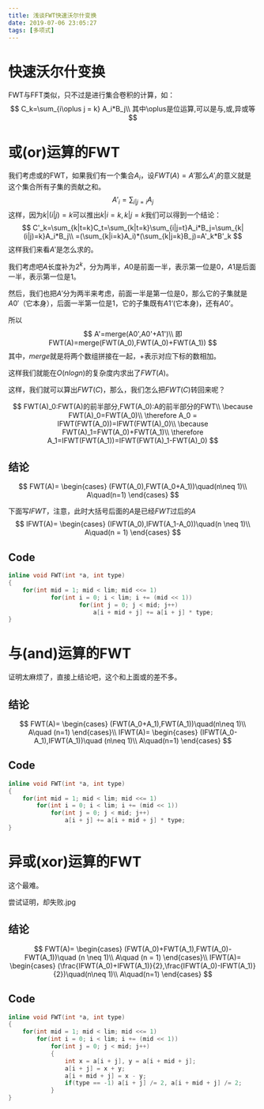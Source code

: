 ```yaml
---
title: 浅谈FWT快速沃尔什变换
date: 2019-07-06 23:05:27
tags: [多项式]
---
```


# 快速沃尔什变换

FWT与FFT类似，只不过是进行集合卷积的计算，如：
$$
C_k=\sum_{i\oplus j = k} A_i*B_j\\
其中\oplus是位运算,可以是与,或,异或等
$$
<!--more-->

# 或(or)运算的FWT

我们考虑或的FWT，如果我们有一个集合$A_i$，设$FWT(A)=A'$那么$A'_i$的意义就是这个集合所有子集的贡献之和。
$$
A'_i=\sum_{i|j=i}A_j
$$
这样，因为$k|(i|j)=k$可以推出$k|i=k,k|j=k$我们可以得到一个结论：
$$
C'_k=\sum_{k|t=k}C_t=\sum_{k|t=k}\sum_{i|j=t}A_i*B_j=\sum_{k|(i|j)=k}A_i*B_j\\
=(\sum_{k|i=k}A_i)*(\sum_{k|j=k}B_j)=A'_k*B'_k
$$
这样我们来看$A'$是怎么求的。

我们考虑吧$A$长度补为$2^k$，分为两半，$A0$是前面一半，表示第一位是0，$A1$是后面一半，表示第一位是1。

然后，我们也把$A'$分为两半来考虑，前面一半是第一位是0，那么它的子集就是$A0'$（它本身），后面一半第一位是1，它的子集既有$A1‘$(它本身)，还有$A0’$。

所以
$$
A'=merge(A0',A0'+A1')\\
即FWT(A)=merge(FWT(A_0),FWT(A_0)+FWT(A_1))
$$
其中，$merge$就是将两个数组拼接在一起，$+$表示对应下标的数相加。

这样我们就能在$O(nlogn)$的复杂度内求出了$FWT(A)$。

这样，我们就可以算出$FWT(C)$，那么，我们怎么把$FWT(C)$转回来呢？

$$
FWT(A)_0:FWT(A)的前半部分,FWT(A_0):A的前半部分的FWT\\
\because FWT(A)_0=FWT(A_0)\\
\therefore A_0 = IFWT(FWT(A_0))=IFWT(FWT(A)_0)\\
\because FWT(A)_1=FWT(A_0)+FWT(A_1)\\
\therefore A_1=IFWT(FWT(A_1))=IFWT(FWT(A)_1-FWT(A)_0)
$$

## 结论

$$
FWT(A)=
\begin{cases}
(FWT(A_0),FWT(A_0+A_1))\quad(n\neq 1)\\
A\quad(n=1)
\end{cases}
$$

下面写$IFWT$，注意，此时大括号后面的$A$是已经$FWT$过后的$A$
$$
IFWT(A)=
\begin{cases}
(IFWT(A_0),IFWT(A_1-A_0))\quad(n \neq 1)\\
A\quad(n = 1)
\end{cases}
$$

## Code

```c++
inline void FWT(int *a, int type)
{
    for(int mid = 1; mid < lim; mid <<= 1)
        	for(int i = 0; i < lim; i += (mid << 1))
                	for(int j = 0; j < mid; j++)
                        a[i + mid + j] += a[i + j] * type;
}
```

# 与(and)运算的FWT

证明太麻烦了，直接上结论吧，这个和上面或的差不多。

## 结论

$$
FWT(A)=
\begin{cases}
(FWT(A_0+A_1),FWT(A_1))\quad(n\neq 1)\\
A\quad (n=1)
\end{cases}\\
IFWT(A)=
\begin{cases}
(IFWT(A_0-A_1),IFWT(A_1))\quad (n\neq 1)\\
A\quad(n=1)
\end{cases}
$$

## Code

```c++
inline void FWT(int *a, int type)
{
	for(int mid = 1; mid < lim; mid <<= 1)
		for(int i = 0; i < lim; i += (mid << 1))
			for(int j = 0; j < mid; j++)
				a[i + j] += a[i + mid + j] * type;
}
```



# 异或(xor)运算的FWT

这个最难。

尝试证明，却失败.jpg

## 结论

$$
FWT(A)=
\begin{cases}
(FWT(A_0)+FWT(A_1),FWT(A_0)-FWT(A_1))\quad (n \neq 1)\\
A\quad (n = 1)
\end{cases}\\
IFWT(A)=
\begin{cases}
(\frac{IFWT(A_0)+IFWT(A_1)}{2},\frac{IFWT(A_0)-IFWT(A_1)}{2})\quad(n\neq 1)\\
A\quad(n=1)
\end{cases}
$$
## Code

```c++
inline void FWT(int *a, int type)
{
    for(int mid = 1; mid < lim; mid <<= 1)
        for(int i = 0; i < lim; i += (mid << 1))
            for(int j = 0; j < mid; j++)
            {
                int x = a[i + j], y = a[i + mid + j];
                a[i + j] = x + y;
                a[i + mid + j] = x - y;
                if(type == -1) a[i + j] /= 2, a[i + mid + j] /= 2;
            }
}
```





